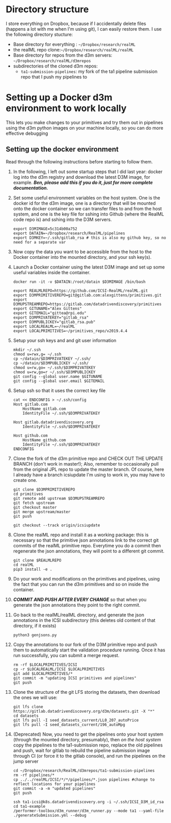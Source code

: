 # Directory structure
I store everything on Dropbox, because if I accidentally delete files (happens a lot with me when I'm using git), I can easily restore them. I use the following directory stucture:

- Base directory for everything : `~/Dropbox/research/realML`
- the realML repo clone:`~/Dropbox/research/realML/realML`
- Base directory for repos from the d3m servers: `~/Dropbox/research/realML/d3mrepos`
- subdirectories of the cloned d3m repos: 
	- `ta1-submission-pipelines`: my fork of the ta1 pipeline submission repo that I push my pipelines to
	
# Setting up a Docker d3m environment to work locally
This lets you make changes to your primitives and try them out in pipelines using the d3m python images on your machine locally, so you can do more effective debugging

## Setting up the docker environment
Read through the following instructions before starting to follow them.

1. In the following, I left out some startup steps that I did last year: docker log into the d3m registry and download the latest D3M image, for example. ***Ben, please add this if you do it, just for more complete documentation.***

2. Set some useful environment variables on the host system. One is the docker id for the d3m image, one is a directory that will be mounted onto the docker container so we can transfer files to and from the host system, and one is the key file for sshing into Github (where the RealML code repo is) and sshing into the D3M servers.

   ```
   export D3MIMAGE=5c314b00a752
   export DATAIN=~/Dropbox/research/RealML/pipelines
   export D3MKEY=~/.ssh/gitlab_rsa # this is also my github key, so no need for a separate var
   ```

3. Now copy the data you want to be accessible from the host to the Docker container into the mounted directory, and your ssh key(s).

4. Launch a Docker container using the latest D3M image and set up some useful variables inside the container.
   
   ```
   docker run -it -v $DATAIN:/root/datain $D3MIMAGE /bin/bash

   export REALMLREPO=https://github.com/ICSI-RealML/realML.git
   export D3MPRIMITIVEREPO=git@gitlab.com:alexgittens/primitives.git
   export D3MUPSTREAMREPO=https://gitlab.com/datadrivendiscovery/primitives
   export GITUNAME="Alex Gittens"
   export GITEMAIL="gittea@rpi.edu"
   export D3MPRIVATEKEY="gitlab_rsa"
   export D3MPUBLICKEY="gitlab_rsa.pub"
   export LOCALREALML=~/realML
   export LOCALPRIMITIVES=~/primitives_repo/v2019.4.4
    ```

5. Setup your ssh keys and and git user information
    
    ```
    mkdir ~/.ssh
    chmod u=rwx,g= ~/.ssh
    cp ~/datain/$D3MPRIVATEKEY ~/.ssh/
    cp ~/datain/$D3MPUBLICKEY ~/.ssh/
    chmod u=rw,go= ~/.ssh/$D3MPRIVATEKEY
    chmod u=rw,go=r ~/.ssh/$D3MPUBLICKEY
    git config --global user.name $GITUNAME
    git config --global user.email $GITEMAIL
    ```

6. Setup ssh so that it uses the correct key file
    
    ```
    cat << ENDCONFIG > ~/.ssh/config
    Host gitlab.com
    	HostName gitlab.com
    	IdentityFile ~/.ssh/$D3MPRIVATEKEY
    
    Host gitlab.datadrivendiscovery.org
    	IdentityFile ~/.ssh/$D3MPRIVATEKEY
    	
    Host github.com
    	HostName github.com
    	IdentityFile ~/.ssh/$D3MPRIVATEKEY
    ENDCONFIG
    ```

7. Clone the fork of the d3m primitive repo and CHECK OUT THE UPDATE BRANCH (don't work in master!); Also, remember to occasionally pull from the original JPL repo to update the master branch. Of course, here I already have a branch icsiupdate I'm using to work in, you may have to create one.
 	
 	```
 	git clone $D3MPRIMITIVEREPO
 	cd primitives
	git remote add upstream $D3MUPSTREAMREPO
	git fetch upstream
	git checkout master
	git merge upstream/master
	git push

 	git checkout --track origin/icsiupdate
 	```
 	
8. Clone the realML repo and install it as a working package: this is necessary so that the primitive json annotations link to the correct git commits of the realML primitive repo. Everytime you do a commit then regenerate the
json annotations, they will point to a different git commit.
	
	```
	git clone $REALMLREPO
	cd realML
	pip3 install -e .
	```
	
9. Do your work and modifications on the primitives and pipelines, using the fact that you can run the d3m primitives and so on inside the container.

10. ***COMMIT AND PUSH AFTER EVERY CHANGE*** so that when you generate the json annotations they point to the right commit.

11. Go back to the realML/realML directory, and generate the json annotations in the ICSI subdirectory (this deletes old content of that directory, if it exists)

    ```
    python3 genjsons.py
    ```

12. Copy the annotations to our fork of the D3M primitive repo and push them to automatically start the validation procedure running. Once it has run successfully, you can submit a merge request.

    ```
    rm -rf $LOCALPRIMITIVES/ICSI
    cp -r $LOCALREALML/ICSI $LOCALPRIMITIVES
    git add $LOCALPRIMITIVES/*
    git commit -m "updating ICSI primitives and pipelines" 
    git push
    ```
    
13. Clone the structure of the git LFS storing the datasets, then download the ones we will use:

    ```
    git lfs clone https://gitlab.datadrivendiscovery.org/d3m/datasets.git -X "*"
    cd datasets
    git lfs pull -I seed_datasets_current/LL0_207_autoPrice
    git lfs pull -I seed_datasets_current/196_autoMpg
    ```

14. (Deprecated) Now, you need to get the pipelines onto your host system (through the mounted directory, presumably), then *on the host system* copy the pipelines to the ta1-submission repo, replace the old pipelines and push, wait for gitlab to rebuild the pipeline submission image through CI (or force it to the gitlab console), and run the pipelines on the jump server

    ```
    cd ~/Dropbox/research/RealML/d3mrepos/ta1-submission-pipelines
    rm -rf pipelines/*
    cp ../../realML/ICSI/*/*/pipelines/*.json pipelines #change to reflect locations for your pipelines
    git commit -a -m "updated pipelines"
    git push
    	
    ssh ta1-icsi@k8s.datadrivendiscovery.org -i ~/.ssh/ICSI_D3M_id_rsa
    cd ta1-example
    /performer-toolbox/d3m_runner/d3m_runner.py --mode ta1 --yaml-file ./generateSubmission.yml --debug
    ```
